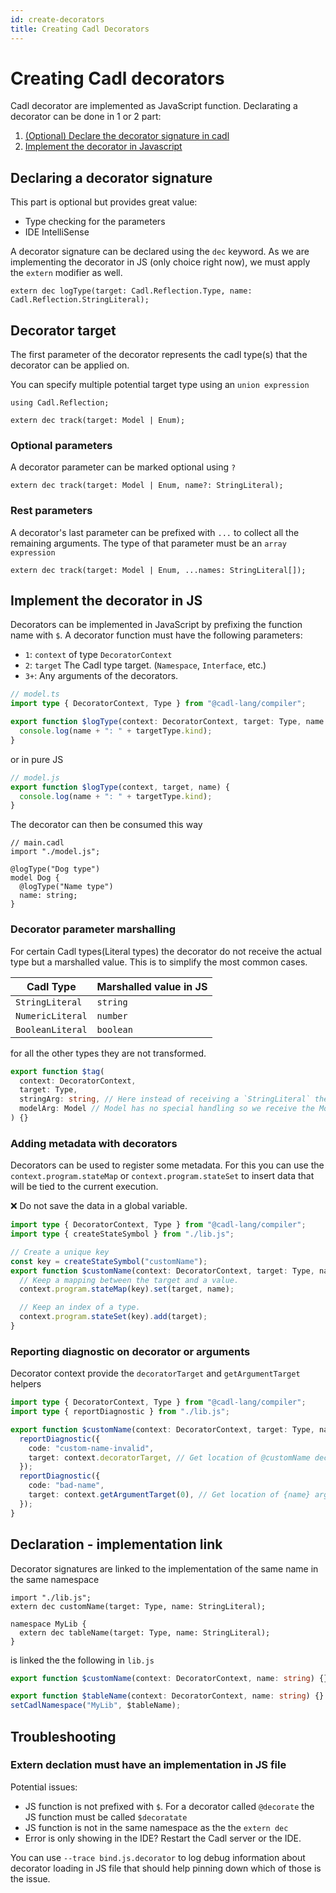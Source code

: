 ```yaml
---
id: create-decorators
title: Creating Cadl Decorators
---
```


# Creating Cadl decorators

Cadl decorator are implemented as JavaScript function. Declarating a decorator can be done in 1 or 2 part:

1. [(Optional) Declare the decorator signature in cadl](#declaring-a-decorator-signature)
2. [Implement the decorator in Javascript](#implement-the-decorator-in-js)

## Declaring a decorator signature

This part is optional but provides great value:

- Type checking for the parameters
- IDE IntelliSense

A decorator signature can be declared using the `dec` keyword. As we are implementing the decorator in JS (only choice right now), we must apply the `extern` modifier as well.

```cadl
extern dec logType(target: Cadl.Reflection.Type, name: Cadl.Reflection.StringLiteral);
```

## Decorator target

The first parameter of the decorator represents the cadl type(s) that the decorator can be applied on.

You can specify multiple potential target type using an `union expression`

```cadl
using Cadl.Reflection;

extern dec track(target: Model | Enum);
```

### Optional parameters

A decorator parameter can be marked optional using `?`

```cadl
extern dec track(target: Model | Enum, name?: StringLiteral);
```

### Rest parameters

A decorator's last parameter can be prefixed with `...` to collect all the remaining arguments. The type of that parameter must be an `array expression`

```cadl
extern dec track(target: Model | Enum, ...names: StringLiteral[]);
```

## Implement the decorator in JS

Decorators can be implemented in JavaScript by prefixing the function name with `$`. A decorator function must have the following parameters:

- `1`: `context` of type `DecoratorContext`
- `2`: `target` The Cadl type target. (`Namespace`, `Interface`, etc.)
- `3+`: Any arguments of the decorators.

```ts
// model.ts
import type { DecoratorContext, Type } from "@cadl-lang/compiler";

export function $logType(context: DecoratorContext, target: Type, name: string) {
  console.log(name + ": " + targetType.kind);
}
```

or in pure JS

```ts
// model.js
export function $logType(context, target, name) {
  console.log(name + ": " + targetType.kind);
}
```

The decorator can then be consumed this way

```cadl
// main.cadl
import "./model.js";

@logType("Dog type")
model Dog {
  @logType("Name type")
  name: string;
}
```

### Decorator parameter marshalling

For certain Cadl types(Literal types) the decorator do not receive the actual type but a marshalled value. This is to simplify the most common cases.

| Cadl Type        | Marshalled value in JS |
| ---------------- | ---------------------- |
| `StringLiteral`  | `string`               |
| `NumericLiteral` | `number`               |
| `BooleanLiteral` | `boolean`              |

for all the other types they are not transformed.

```ts
export function $tag(
  context: DecoratorContext,
  target: Type,
  stringArg: string, // Here instead of receiving a `StringLiteral` the string value is being sent.
  modelArg: Model // Model has no special handling so we receive the Model type
) {}
```

### Adding metadata with decorators

Decorators can be used to register some metadata. For this you can use the `context.program.stateMap` or `context.program.stateSet` to insert data that will be tied to the current execution.

❌ Do not save the data in a global variable.

```ts
import type { DecoratorContext, Type } from "@cadl-lang/compiler";
import type { createStateSymbol } from "./lib.js";

// Create a unique key
const key = createStateSymbol("customName");
export function $customName(context: DecoratorContext, target: Type, name: string) {
  // Keep a mapping between the target and a value.
  context.program.stateMap(key).set(target, name);

  // Keep an index of a type.
  context.program.stateSet(key).add(target);
}
```

### Reporting diagnostic on decorator or arguments

Decorator context provide the `decoratorTarget` and `getArgumentTarget` helpers

```ts
import type { DecoratorContext, Type } from "@cadl-lang/compiler";
import type { reportDiagnostic } from "./lib.js";

export function $customName(context: DecoratorContext, target: Type, name: string) {
  reportDiagnostic({
    code: "custom-name-invalid",
    target: context.decoratorTarget, // Get location of @customName decorator in cadl document.
  });
  reportDiagnostic({
    code: "bad-name",
    target: context.getArgumentTarget(0), // Get location of {name} argument in cadl document.
  });
}
```

## Declaration - implementation link

Decorator signatures are linked to the implementation of the same name in the same namespace

```cadl
import "./lib.js";
extern dec customName(target: Type, name: StringLiteral);

namespace MyLib {
  extern dec tableName(target: Type, name: StringLiteral);
}
```

is linked the the following in `lib.js`

```ts
export function $customName(context: DecoratorContext, name: string) {}

export function $tableName(context: DecoratorContext, name: string) {}
setCadlNamespace("MyLib", $tableName);
```

## Troubleshooting

### Extern declation must have an implementation in JS file

Potential issues:

- JS function is not prefixed with `$`. For a decorator called `@decorate` the JS function must be called `$decoratate`
- JS function is not in the same namespace as the the `extern dec`
- Error is only showing in the IDE? Restart the Cadl server or the IDE.

You can use `--trace bind.js.decorator` to log debug information about decorator loading in JS file that should help pinning down which of those is the issue.
